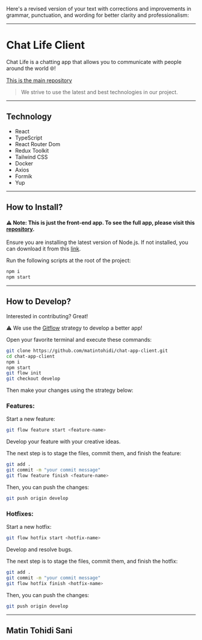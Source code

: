 Here's a revised version of your text with corrections and improvements in grammar, punctuation, and wording for better clarity and professionalism:

---

# Chat Life Client

Chat Life is a chatting app that allows you to communicate with people around the world 🌐!

[This is the main repository](https://github.com/matintohidi/chat-app)

> We strive to use the latest and best technologies in our project.
---
## Technology
- React
- TypeScript
- React Router Dom
- Redux Toolkit
- Tailwind CSS
- Docker
- Axios
- Formik
- Yup
---
## How to Install?

#### ⚠️ Note: This is just the front-end app. To see the full app, please visit this [repository](https://github.com/matintohidi/chat-app).

Ensure you are installing the latest version of Node.js. If not installed, you can download it from this [link](https://nodejs.org/en/download).

Run the following scripts at the root of the project:

```sh
npm i
npm start
```
---
## How to Develop?
Interested in contributing? Great!

⚠️ We use the [Gitflow](https://www.atlassian.com/git/tutorials/comparing-workflows/gitflow-workflow) strategy to develop a better app!

Open your favorite terminal and execute these commands:

```sh
git clone https://github.com/matintohidi/chat-app-client.git
cd chat-app-client
npm i
npm start
git flow init
git checkout develop
```
Then make your changes using the strategy below:

### Features:

Start a new feature:

```sh
git flow feature start <feature-name> 
```

Develop your feature with your creative ideas.

The next step is to stage the files, commit them, and finish the feature:

```sh
git add .
git commit -m "your commit message"
git flow feature finish <feature-name>
```

Then, you can push the changes:

```sh
git push origin develop
```

### Hotfixes:

Start a new hotfix:

```sh
git flow hotfix start <hotfix-name> 
```

Develop and resolve bugs.

The next step is to stage the files, commit them, and finish the hotfix:

```sh
git add .
git commit -m "your commit message"
git flow hotfix finish <hotfix-name>
```

Then, you can push the changes:

```sh
git push origin develop
```

---

## Matin Tohidi Sani